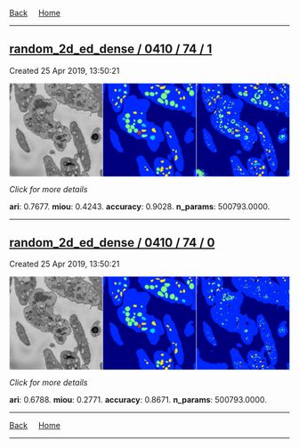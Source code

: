 
[Back](..)&nbsp;&nbsp;&nbsp;&nbsp;&nbsp;[Home](https://leapmanlab.github.io/snapshots)

---

<div class="summary"><a href="1"><h2>random_2d_ed_dense / 0410 / 74 / 1</h2></a><p>Created 25 Apr 2019, 13:50:21
</p><a href="1"><img src="1/media/summary.png" align="center"></a><p>
<i>Click for more details</i>
</p></div>

**ari**: 0.7677. **miou**: 0.4243. **accuracy**: 0.9028. **n_params**: 500793.0000. 

---

<div class="summary"><a href="0"><h2>random_2d_ed_dense / 0410 / 74 / 0</h2></a><p>Created 25 Apr 2019, 13:50:21
</p><a href="0"><img src="0/media/summary.png" align="center"></a><p>
<i>Click for more details</i>
</p></div>

**ari**: 0.6788. **miou**: 0.2771. **accuracy**: 0.8671. **n_params**: 500793.0000. 

---

[Back](..)&nbsp;&nbsp;&nbsp;&nbsp;&nbsp;[Home](https://leapmanlab.github.io/snapshots)

---